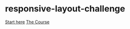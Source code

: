 # responsive-layout-challenge
[Start here](https://vincentonepointone.github.io/responsive-layout-challenge/index.html)
[The Course](https://courses.kevinpowell.co)
